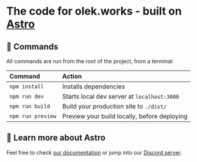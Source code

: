 # The code for olek.works - built on [Astro](https://astro.build)



## 🧞 Commands

All commands are run from the root of the project, from a terminal:

| Command           | Action                                       |
|:----------------  |:-------------------------------------------- |
| `npm install`     | Installs dependencies                        |
| `npm run dev`     | Starts local dev server at `localhost:3000`  |
| `npm run build`   | Build your production site to `./dist/`      |
| `npm run preview` | Preview your build locally, before deploying |

## 👀 Learn more about Astro

Feel free to check [our documentation](https://github.com/withastro/astro) or jump into our [Discord server](https://astro.build/chat).
